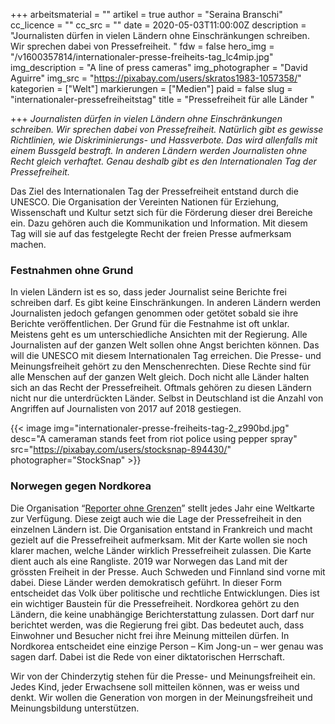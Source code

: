 +++
arbeitsmaterial = ""
artikel = true
author = "Seraina Branschi"
cc_licence = ""
cc_src = ""
date = 2020-05-03T11:00:00Z
description = "Journalisten dürfen in vielen Ländern ohne Einschränkungen schreiben. Wir sprechen dabei von Pressefreiheit. "
fdw = false
hero_img = "/v1600357814/internationaler-presse-freiheits-tag_lc4mip.jpg"
img_description = "A line of press cameras"
img_photographer = "David Aguirre"
img_src = "https://pixabay.com/users/skratos1983-1057358/"
kategorien = ["Welt"]
markierungen = ["Medien"]
paid = false
slug = "internationaler-pressefreiheitstag"
title = "Pressefreiheit für alle Länder "

+++
_Journalisten dürfen in vielen Ländern ohne Einschränkungen schreiben. Wir sprechen dabei von Pressefreiheit. Natürlich gibt es gewisse Richtlinien, wie Diskriminierungs- und Hassverbote. Das wird allenfalls mit einem Bussgeld bestraft. In anderen Ländern werden Journalisten ohne Recht gleich verhaftet. Genau deshalb gibt es den Internationalen Tag der Pressefreiheit._

Das Ziel des Internationalen Tag der Pressefreiheit entstand durch die UNESCO. Die Organisation der Vereinten Nationen für Erziehung, Wissenschaft und Kultur setzt sich für die Förderung dieser drei Bereiche ein. Dazu gehören auch die Kommunikation und Information. Mit diesem Tag will sie auf das festgelegte Recht der freien Presse aufmerksam machen.

### Festnahmen ohne Grund

In vielen Ländern ist es so, dass jeder Journalist seine Berichte frei schreiben darf. Es gibt keine Einschränkungen. In anderen Ländern werden Journalisten jedoch gefangen genommen oder getötet sobald sie ihre Berichte veröffentlichen. Der Grund für die Festnahme ist oft unklar. Meistens geht es um unterschiedliche Ansichten mit der Regierung. Alle Journalisten auf der ganzen Welt sollen ohne Angst berichten können. Das will die UNESCO mit diesem Internationalen Tag erreichen. Die Presse- und Meinungsfreiheit gehört zu den Menschenrechten. Diese Rechte sind für alle Menschen auf der ganzen Welt gleich. Doch nicht alle Länder halten sich an das Recht der Pressefreiheit. Oftmals gehören zu diesen Ländern nicht nur die unterdrückten Länder. Selbst in Deutschland ist die Anzahl von Angriffen auf Journalisten von 2017 auf 2018 gestiegen.

{{< image img="internationaler-presse-freiheits-tag-2_z990bd.jpg" desc="A cameraman stands feet from riot police using pepper spray" src="https://pixabay.com/users/stocksnap-894430/" photographer="StockSnap" >}}

### Norwegen gegen Nordkorea

Die Organisation “[Reporter ohne Grenzen](https://www.reporter-ohne-grenzen.de/rangliste/2019/)” stellt jedes Jahr eine Weltkarte zur Verfügung. Diese zeigt auch wie die Lage der Pressefreiheit in den einzelnen Ländern ist. Die Organisation entstand in Frankreich und macht gezielt auf die Pressefreiheit aufmerksam. Mit der Karte wollen sie noch klarer machen, welche Länder wirklich Pressefreiheit zulassen. Die Karte dient auch als eine Rangliste. 2019 war Norwegen das Land mit der grössten Freiheit in der Presse. Auch Schweden und Finnland sind vorne mit dabei. Diese Länder werden demokratisch geführt. In dieser Form entscheidet das Volk über politische und rechtliche Entwicklungen. Dies ist ein wichtiger Baustein für die Pressefreiheit. Nordkorea gehört zu den Ländern, die keine unabhängige Berichterstattung zulassen. Dort darf nur berichtet werden, was die Regierung frei gibt. Das bedeutet auch, dass Einwohner und Besucher nicht frei ihre Meinung mitteilen dürfen. In Nordkorea entscheidet eine einzige Person – Kim Jong-un – wer genau was sagen darf. Dabei ist die Rede von einer diktatorischen Herrschaft.

Wir von der Chinderzytig stehen für die Presse- und Meinungsfreiheit ein. Jedes Kind, jeder Erwachsene soll mitteilen können, was er weiss und denkt. Wir wollen die Generation von morgen in der Meinungsfreiheit und Meinungsbildung unterstützen.